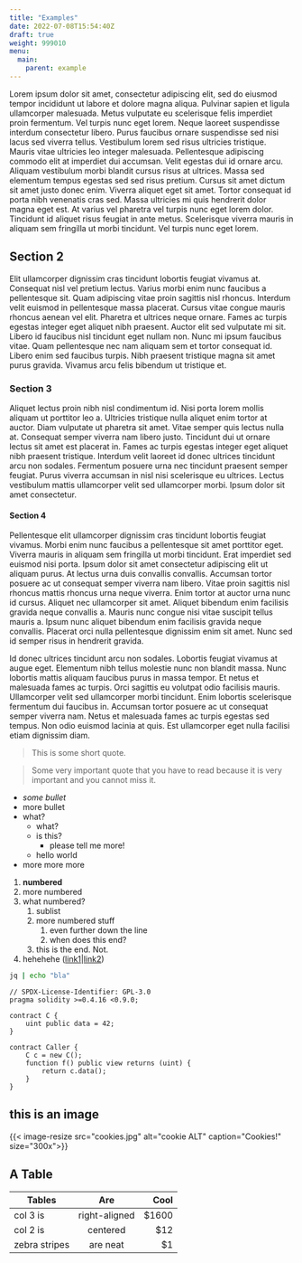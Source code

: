```yaml
---
title: "Examples"
date: 2022-07-08T15:54:40Z
draft: true
weight: 999010
menu:
  main:
    parent: example
---
```


Lorem ipsum dolor sit amet, consectetur adipiscing elit, sed do eiusmod tempor
incididunt ut labore et dolore magna aliqua. Pulvinar sapien et ligula
ullamcorper malesuada. Metus vulputate eu scelerisque felis imperdiet proin
fermentum. Vel turpis nunc eget lorem. Neque laoreet suspendisse interdum
consectetur libero. Purus faucibus ornare suspendisse sed nisi lacus sed
viverra tellus. Vestibulum lorem sed risus ultricies tristique. Mauris vitae
ultricies leo integer malesuada. Pellentesque adipiscing commodo elit at
imperdiet dui accumsan. Velit egestas dui id ornare arcu. Aliquam vestibulum
morbi blandit cursus risus at ultrices. Massa sed elementum tempus egestas sed
sed risus pretium. Cursus sit amet dictum sit amet justo donec enim. Viverra
aliquet eget sit amet. Tortor consequat id porta nibh venenatis cras sed. Massa
ultricies mi quis hendrerit dolor magna eget est. At varius vel pharetra vel
turpis nunc eget lorem dolor. Tincidunt id aliquet risus feugiat in ante metus.
Scelerisque viverra mauris in aliquam sem fringilla ut morbi tincidunt. Vel
turpis nunc eget lorem.

## Section 2

Elit ullamcorper dignissim cras tincidunt lobortis feugiat vivamus at.
Consequat nisl vel pretium lectus. Varius morbi enim nunc faucibus a
pellentesque sit. Quam adipiscing vitae proin sagittis nisl rhoncus. Interdum
velit euismod in pellentesque massa placerat. Cursus vitae congue mauris
rhoncus aenean vel elit. Pharetra et ultrices neque ornare. Fames ac turpis
egestas integer eget aliquet nibh praesent. Auctor elit sed vulputate mi sit.
Libero id faucibus nisl tincidunt eget nullam non. Nunc mi ipsum faucibus
vitae. Quam pellentesque nec nam aliquam sem et tortor consequat id. Libero
enim sed faucibus turpis. Nibh praesent tristique magna sit amet purus gravida.
Vivamus arcu felis bibendum ut tristique et.

### Section 3

Aliquet lectus proin nibh nisl condimentum id. Nisi porta lorem mollis aliquam
ut porttitor leo a. Ultricies tristique nulla aliquet enim tortor at auctor.
Diam vulputate ut pharetra sit amet. Vitae semper quis lectus nulla at.
Consequat semper viverra nam libero justo. Tincidunt dui ut ornare lectus sit
amet est placerat in. Fames ac turpis egestas integer eget aliquet nibh
praesent tristique. Interdum velit laoreet id donec ultrices tincidunt arcu non
sodales. Fermentum posuere urna nec tincidunt praesent semper feugiat. Purus
viverra accumsan in nisl nisi scelerisque eu ultrices. Lectus vestibulum mattis
ullamcorper velit sed ullamcorper morbi. Ipsum dolor sit amet consectetur.

#### Section 4

Pellentesque elit ullamcorper dignissim cras tincidunt lobortis feugiat
vivamus. Morbi enim nunc faucibus a pellentesque sit amet porttitor eget.
Viverra mauris in aliquam sem fringilla ut morbi tincidunt. Erat imperdiet sed
euismod nisi porta. Ipsum dolor sit amet consectetur adipiscing elit ut aliquam
purus. At lectus urna duis convallis convallis. Accumsan tortor posuere ac ut
consequat semper viverra nam libero. Vitae proin sagittis nisl rhoncus mattis
rhoncus urna neque viverra. Enim tortor at auctor urna nunc id cursus. Aliquet
nec ullamcorper sit amet. Aliquet bibendum enim facilisis gravida neque
convallis a. Mauris nunc congue nisi vitae suscipit tellus mauris a. Ipsum nunc
aliquet bibendum enim facilisis gravida neque convallis. Placerat orci nulla
pellentesque dignissim enim sit amet. Nunc sed id semper risus in hendrerit
gravida.

Id donec ultrices tincidunt arcu non sodales. Lobortis feugiat vivamus at augue
eget. Elementum nibh tellus molestie nunc non blandit massa. Nunc lobortis
mattis aliquam faucibus purus in massa tempor. Et netus et malesuada fames ac
turpis. Orci sagittis eu volutpat odio facilisis mauris. Ullamcorper velit sed
ullamcorper morbi tincidunt. Enim lobortis scelerisque fermentum dui faucibus
in. Accumsan tortor posuere ac ut consequat semper viverra nam. Netus et
malesuada fames ac turpis egestas sed tempus. Non odio euismod lacinia at quis.
Est ullamcorper eget nulla facilisi etiam dignissim diam.

> This is some short quote.

> Some very important quote that you have to read because it is very important
> and you cannot miss it.


* _some bullet_
* more bullet
* what?
  * what?
  * is this?
    * please tell me more!
  * hello world
* more more more

1. __numbered__
1. more numbered
1. what numbered?
   1. sublist
   1. more numbered stuff
      1. even further down the line
      1. when does this end?
   1. this is the end. Not.
1. hehehehe ([link1](https://google.com)|[link2](http://example.com "example"))

```bash
jq | echo "bla"
```

```sol
// SPDX-License-Identifier: GPL-3.0
pragma solidity >=0.4.16 <0.9.0;

contract C {
    uint public data = 42;
}

contract Caller {
    C c = new C();
    function f() public view returns (uint) {
        return c.data();
    }
}
```

## this is an image

{{< image-resize src="cookies.jpg" alt="cookie ALT" caption="Cookies!" size="300x">}}


## A Table

| Tables        | Are           | Cool  |
| ------------- |:-------------:| -----:|
| col 3 is      | right-aligned | $1600 |
| col 2 is      | centered      |   $12 |
| zebra stripes | are neat      |    $1 |
